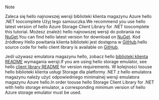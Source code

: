 > [!NOTE]
> <span data-ttu-id="9d080-101">Zaleca się hello najnowszej wersji biblioteki klienta magazynu Azure hello .NET toocomplete Użyj tego samouczka.</span><span class="sxs-lookup"><span data-stu-id="9d080-101">We recommend you use hello latest version of hello Azure Storage Client Library for .NET toocomplete this tutorial.</span></span> <span data-ttu-id="9d080-102">Możesz znaleźć hello najnowszej wersji do pobrania na [NuGet](https://www.nuget.org/packages/WindowsAzure.Storage/).</span><span class="sxs-lookup"><span data-stu-id="9d080-102">You can find hello latest version for download on [NuGet](https://www.nuget.org/packages/WindowsAzure.Storage/).</span></span> <span data-ttu-id="9d080-103">Kod źródłowy Hello powitania klienta biblioteki jest dostępna w [GitHub](https://github.com/Azure/azure-storage-net).</span><span class="sxs-lookup"><span data-stu-id="9d080-103">hello source code for hello client library is available on [GitHub](https://github.com/Azure/azure-storage-net).</span></span>
> 
> <span data-ttu-id="9d080-104">Jeśli używasz emulatora magazynu hello, zobacz hello [biblioteki klienta README](https://github.com/Azure/azure-storage-net/blob/master/README.md) wymagania wersji.</span><span class="sxs-lookup"><span data-stu-id="9d080-104">If you are using hello storage emulator, see hello [client library README](https://github.com/Azure/azure-storage-net/blob/master/README.md) for version requirements.</span></span> <span data-ttu-id="9d080-105">W kolejności toouse hello biblioteki klienta usługi Storage dla platformy .NET z hello emulatora magazynu należy użyć odpowiedniego minimalnej wersji emulatora magazynu Azure hello.</span><span class="sxs-lookup"><span data-stu-id="9d080-105">In order toouse hello Storage Client Library for .NET with hello storage emulator, a corresponding minimum version of hello Azure storage emulator must be used.</span></span>
> 
> 

